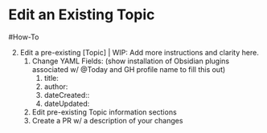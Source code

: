 # Edit an Existing Topic
#How-To

2. Edit a pre-existing [Topic] | WIP: Add more instructions and clarity here.
	1. Change YAML Fields: (show installation of Obsidian plugins associated w/ @Today and GH profile name to fill this out)
		1. title:
		2. author: 
		3. dateCreated::
		4. dateUpdated:
	2. Edit pre-existing Topic information sections
	3. Create a PR w/ a description of your changes